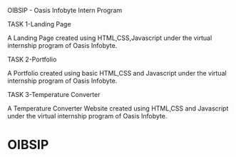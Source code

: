 OIBSIP - Oasis Infobyte Intern Program

TASK 1-Landing Page

A Landing Page created using HTML,CSS,Javascript under the virtual internship program of Oasis Infobyte.


TASK 2-Portfolio

A Portfolio created using basic HTML,CSS and Javascript under the virtual internship program of Oasis Infobyte.

TASK 3-Temperature Converter

A Temperature Converter Website created using HTML,CSS and Javascript under the virtual internship program of Oasis Infobyte.

# OIBSIP
